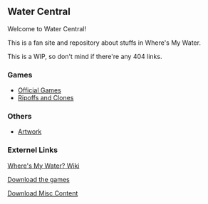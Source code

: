 ## Water Central

Welcome to Water Central! 

This is a fan site and repository about stuffs in Where's My Water. 

This is a WIP, so don't mind if there're any 404 links. 

### Games

- [Official Games](official/index.md)
- [Ripoffs and Clones](clones/index.md)

### Others

- [Artwork](artwork.md)

### Externel Links

[Where's My Water? Wiki](http://wheresmywater.fandom.com)

[Download the games](https://docs.google.com/document/d/1dHHg6RGVcpwjwlAEHxOLMvaS0QvObMofEI0O9xCskq8/edit?usp=sharing)

[Download Misc Content](https://mega.nz/folder/6RZiybBR#eRDcjoEvL082H5c4qjSXiQ)
